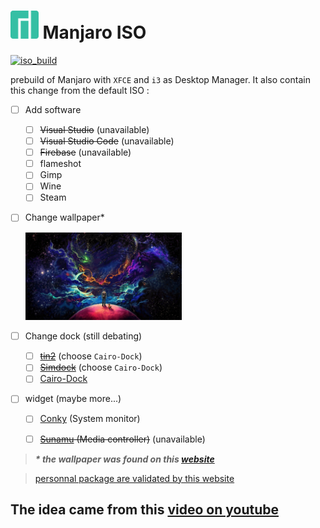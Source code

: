 # <img src="/image/favicon.svg" height="45"> Manjaro ISO 

[![iso_build](https://github.com/jfl3x/Manjaro-iso/actions/workflows/build.yaml/badge.svg?branch=main)](https://github.com/jfl3x/Manjaro-iso/actions/workflows/build.yaml)

 prebuild of Manjaro with `XFCE` and `i3` as Desktop Manager. It also contain this change from the default ISO : 

 - [ ] Add software
   - [ ] ~~Visual Studio~~ (unavailable)
   - [ ] ~~Visual Studio Code~~ (unavailable)
   - [ ] ~~Firebase~~ (unavailable)
   - [ ] flameshot
   - [ ] Gimp
   - [ ] Wine
   - [ ] Steam
- [ ] Change wallpaper* 

  <img src="/image/wallpaper-spaceman.jpg" width="250">

- [ ] Change dock (still debating)
  - [ ] ~~[tin2](https://gitlab.com/o9000/tint2)~~ (choose `Cairo-Dock`)
  - [ ] ~~[Simdock](https://github.com/onli/simdock)~~ (choose `Cairo-Dock`)
  - [ ] [Cairo-Dock](https://www.glx-dock.org/)

- [ ] widget (maybe more...)
  - [ ] [Conky](https://github.com/brndnmtthws/conky) (System monitor)
  - [ ] ~~[Sunamu](https://github.com/NyaomiDEV/Sunamu) (Media controller)~~ (unavailable)



> _**\* the wallpaper was found on this [website](https://wallpapershome.com%2Fart%2Fspace-planet-man-dog-4k-19737.html&psig=AOvVaw3FOxtZ--ElSF0FIYTkM0A7&ust=1698693882566000&source=images&cd=vfe&opi=89978449&ved=0CBEQjRxqFwoTCMjVqIH-m4IDFQAAAAAdAAAAABAD)**_


> [personnal package are validated by this website](https://packages.manjaro.org/)


## The idea came from this [video on youtube](https://www.youtube.com/watch?v=S2t5Iat37CI)